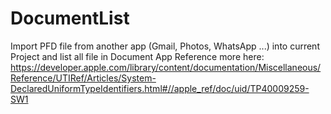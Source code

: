 # DocumentList
Import PFD file from another app (Gmail, Photos, WhatsApp ...) into current Project and list all file in Document App
Reference more here: https://developer.apple.com/library/content/documentation/Miscellaneous/Reference/UTIRef/Articles/System-DeclaredUniformTypeIdentifiers.html#//apple_ref/doc/uid/TP40009259-SW1
